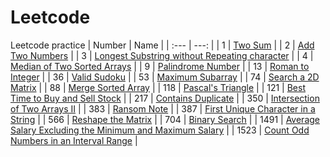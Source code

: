 # Leetcode
Leetcode practice
| Number      | Name     |
| :---        |          ---: |
| 1     | [Two Sum](https://github.com/sujingxian/Leetcode/blob/main/1.%20Two%20Sum)   |
| 2   | [Add Two Numbers](https://github.com/sujingxian/Leetcode/blob/main/2.%20Add%20Two%20Numbers.cs)     |
| 3   | [Longest Substring without Repeating character](https://github.com/sujingxian/Leetcode/blob/main/3.%20Longest%20Substring%20without%20Repeating%20character.cs)     |
| 4   | [Median of Two Sorted Arrays](https://github.com/sujingxian/Leetcode/blob/main/4.%20Median%20of%20Two%20Sorted%20Arrays.cs)     |
| 9   | [Palindrome Number](https://github.com/sujingxian/Leetcode/blob/main/9.%20Palindrome%20Number.cs)     |
| 13   | [Roman to Integer](https://github.com/sujingxian/Leetcode/blob/main/13.%20Roman%20to%20Integer.cs)     |
| 36   | [Valid Sudoku](https://github.com/sujingxian/Leetcode/blob/main/36.%20Valid%20Sudoku.cs)     |
| 53   | [Maximum Subarray](https://github.com/sujingxian/Leetcode/blob/main/53.%20Maximum%20Subarray.cs)     |
| 74   | [Search a 2D Matrix](https://github.com/sujingxian/Leetcode/blob/main/74.%20Search%20a%202D%20Matrix.cs)     |
| 88   | [Merge Sorted Array](https://github.com/sujingxian/Leetcode/blob/main/88.%20Merge%20Sorted%20Array.cs)     |
| 118   | [Pascal's Triangle](https://github.com/sujingxian/Leetcode/blob/main/118.%20Pascal's%20Triangle.cs)     |
| 121   | [Best Time to Buy and Sell Stock](https://github.com/sujingxian/Leetcode/blob/main/121.%20Best%20Time%20to%20Buy%20and%20Sell%20Stock.cs)     |
| 217   | [Contains Duplicate](https://github.com/sujingxian/Leetcode/blob/main/217.%20Contains%20Duplicate.cs)     |
| 350   | [Intersection of Two Arrays II](https://github.com/sujingxian/Leetcode/blob/main/350.%20Intersection%20of%20Two%20Arrays%20II.cs)     |
| 383   | [Ransom Note](https://github.com/sujingxian/Leetcode/blob/main/383.%20Ransom%20Note.cs)     |
| 387   | [First Unique Character in a String](https://github.com/sujingxian/Leetcode/blob/main/387.%20First%20Unique%20Character%20in%20a%20String.cs)     |
| 566   | [Reshape the Matrix](https://github.com/sujingxian/Leetcode/blob/main/566.%20Reshape%20the%20Matrix.cs)     |
| 704   | [Binary Search](https://github.com/sujingxian/Leetcode/blob/main/704.%20Binary%20Search.cs)     |
| 1491   | [Average Salary Excluding the Minimum and Maximum Salary](https://github.com/sujingxian/Leetcode/blob/main/1491.%20Average%20Salary%20Excluding%20the%20Minimum%20and%20Maximum%20Salary.cs)     |
| 1523  | [Count Odd Numbers in an Interval Range](https://github.com/sujingxian/Leetcode/blob/main/1523.%20Count%20Odd%20Numbers%20in%20an%20Interval%20Range.cs)     |
